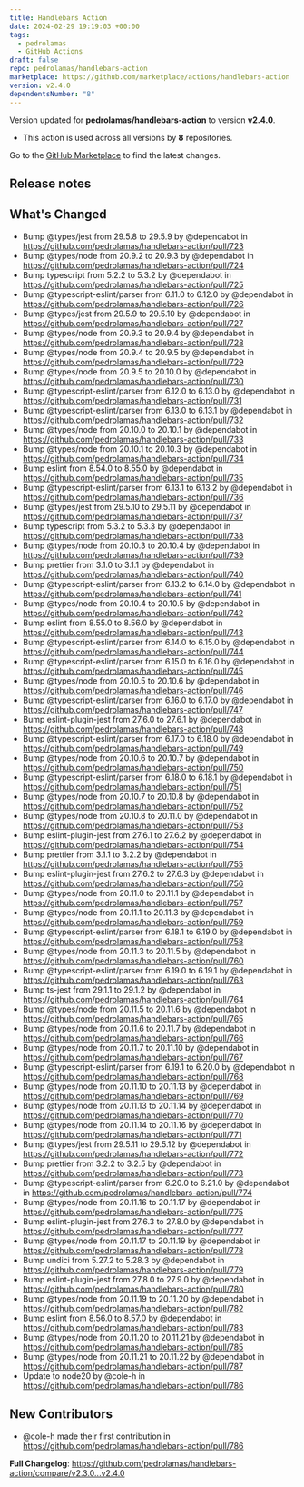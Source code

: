 ```yaml
---
title: Handlebars Action
date: 2024-02-29 19:19:03 +00:00
tags:
  - pedrolamas
  - GitHub Actions
draft: false
repo: pedrolamas/handlebars-action
marketplace: https://github.com/marketplace/actions/handlebars-action
version: v2.4.0
dependentsNumber: "8"
---
```



Version updated for **pedrolamas/handlebars-action** to version **v2.4.0**.
- This action is used across all versions by **8** repositories.

Go to the [GitHub Marketplace](https://github.com/marketplace/actions/handlebars-action) to find the latest changes.

## Release notes

## What's Changed
* Bump @types/jest from 29.5.8 to 29.5.9 by @dependabot in https://github.com/pedrolamas/handlebars-action/pull/723
* Bump @types/node from 20.9.2 to 20.9.3 by @dependabot in https://github.com/pedrolamas/handlebars-action/pull/724
* Bump typescript from 5.2.2 to 5.3.2 by @dependabot in https://github.com/pedrolamas/handlebars-action/pull/725
* Bump @typescript-eslint/parser from 6.11.0 to 6.12.0 by @dependabot in https://github.com/pedrolamas/handlebars-action/pull/726
* Bump @types/jest from 29.5.9 to 29.5.10 by @dependabot in https://github.com/pedrolamas/handlebars-action/pull/727
* Bump @types/node from 20.9.3 to 20.9.4 by @dependabot in https://github.com/pedrolamas/handlebars-action/pull/728
* Bump @types/node from 20.9.4 to 20.9.5 by @dependabot in https://github.com/pedrolamas/handlebars-action/pull/729
* Bump @types/node from 20.9.5 to 20.10.0 by @dependabot in https://github.com/pedrolamas/handlebars-action/pull/730
* Bump @typescript-eslint/parser from 6.12.0 to 6.13.0 by @dependabot in https://github.com/pedrolamas/handlebars-action/pull/731
* Bump @typescript-eslint/parser from 6.13.0 to 6.13.1 by @dependabot in https://github.com/pedrolamas/handlebars-action/pull/732
* Bump @types/node from 20.10.0 to 20.10.1 by @dependabot in https://github.com/pedrolamas/handlebars-action/pull/733
* Bump @types/node from 20.10.1 to 20.10.3 by @dependabot in https://github.com/pedrolamas/handlebars-action/pull/734
* Bump eslint from 8.54.0 to 8.55.0 by @dependabot in https://github.com/pedrolamas/handlebars-action/pull/735
* Bump @typescript-eslint/parser from 6.13.1 to 6.13.2 by @dependabot in https://github.com/pedrolamas/handlebars-action/pull/736
* Bump @types/jest from 29.5.10 to 29.5.11 by @dependabot in https://github.com/pedrolamas/handlebars-action/pull/737
* Bump typescript from 5.3.2 to 5.3.3 by @dependabot in https://github.com/pedrolamas/handlebars-action/pull/738
* Bump @types/node from 20.10.3 to 20.10.4 by @dependabot in https://github.com/pedrolamas/handlebars-action/pull/739
* Bump prettier from 3.1.0 to 3.1.1 by @dependabot in https://github.com/pedrolamas/handlebars-action/pull/740
* Bump @typescript-eslint/parser from 6.13.2 to 6.14.0 by @dependabot in https://github.com/pedrolamas/handlebars-action/pull/741
* Bump @types/node from 20.10.4 to 20.10.5 by @dependabot in https://github.com/pedrolamas/handlebars-action/pull/742
* Bump eslint from 8.55.0 to 8.56.0 by @dependabot in https://github.com/pedrolamas/handlebars-action/pull/743
* Bump @typescript-eslint/parser from 6.14.0 to 6.15.0 by @dependabot in https://github.com/pedrolamas/handlebars-action/pull/744
* Bump @typescript-eslint/parser from 6.15.0 to 6.16.0 by @dependabot in https://github.com/pedrolamas/handlebars-action/pull/745
* Bump @types/node from 20.10.5 to 20.10.6 by @dependabot in https://github.com/pedrolamas/handlebars-action/pull/746
* Bump @typescript-eslint/parser from 6.16.0 to 6.17.0 by @dependabot in https://github.com/pedrolamas/handlebars-action/pull/747
* Bump eslint-plugin-jest from 27.6.0 to 27.6.1 by @dependabot in https://github.com/pedrolamas/handlebars-action/pull/748
* Bump @typescript-eslint/parser from 6.17.0 to 6.18.0 by @dependabot in https://github.com/pedrolamas/handlebars-action/pull/749
* Bump @types/node from 20.10.6 to 20.10.7 by @dependabot in https://github.com/pedrolamas/handlebars-action/pull/750
* Bump @typescript-eslint/parser from 6.18.0 to 6.18.1 by @dependabot in https://github.com/pedrolamas/handlebars-action/pull/751
* Bump @types/node from 20.10.7 to 20.10.8 by @dependabot in https://github.com/pedrolamas/handlebars-action/pull/752
* Bump @types/node from 20.10.8 to 20.11.0 by @dependabot in https://github.com/pedrolamas/handlebars-action/pull/753
* Bump eslint-plugin-jest from 27.6.1 to 27.6.2 by @dependabot in https://github.com/pedrolamas/handlebars-action/pull/754
* Bump prettier from 3.1.1 to 3.2.2 by @dependabot in https://github.com/pedrolamas/handlebars-action/pull/755
* Bump eslint-plugin-jest from 27.6.2 to 27.6.3 by @dependabot in https://github.com/pedrolamas/handlebars-action/pull/756
* Bump @types/node from 20.11.0 to 20.11.1 by @dependabot in https://github.com/pedrolamas/handlebars-action/pull/757
* Bump @types/node from 20.11.1 to 20.11.3 by @dependabot in https://github.com/pedrolamas/handlebars-action/pull/759
* Bump @typescript-eslint/parser from 6.18.1 to 6.19.0 by @dependabot in https://github.com/pedrolamas/handlebars-action/pull/758
* Bump @types/node from 20.11.3 to 20.11.5 by @dependabot in https://github.com/pedrolamas/handlebars-action/pull/760
* Bump @typescript-eslint/parser from 6.19.0 to 6.19.1 by @dependabot in https://github.com/pedrolamas/handlebars-action/pull/763
* Bump ts-jest from 29.1.1 to 29.1.2 by @dependabot in https://github.com/pedrolamas/handlebars-action/pull/764
* Bump @types/node from 20.11.5 to 20.11.6 by @dependabot in https://github.com/pedrolamas/handlebars-action/pull/765
* Bump @types/node from 20.11.6 to 20.11.7 by @dependabot in https://github.com/pedrolamas/handlebars-action/pull/766
* Bump @types/node from 20.11.7 to 20.11.10 by @dependabot in https://github.com/pedrolamas/handlebars-action/pull/767
* Bump @typescript-eslint/parser from 6.19.1 to 6.20.0 by @dependabot in https://github.com/pedrolamas/handlebars-action/pull/768
* Bump @types/node from 20.11.10 to 20.11.13 by @dependabot in https://github.com/pedrolamas/handlebars-action/pull/769
* Bump @types/node from 20.11.13 to 20.11.14 by @dependabot in https://github.com/pedrolamas/handlebars-action/pull/770
* Bump @types/node from 20.11.14 to 20.11.16 by @dependabot in https://github.com/pedrolamas/handlebars-action/pull/771
* Bump @types/jest from 29.5.11 to 29.5.12 by @dependabot in https://github.com/pedrolamas/handlebars-action/pull/772
* Bump prettier from 3.2.2 to 3.2.5 by @dependabot in https://github.com/pedrolamas/handlebars-action/pull/773
* Bump @typescript-eslint/parser from 6.20.0 to 6.21.0 by @dependabot in https://github.com/pedrolamas/handlebars-action/pull/774
* Bump @types/node from 20.11.16 to 20.11.17 by @dependabot in https://github.com/pedrolamas/handlebars-action/pull/775
* Bump eslint-plugin-jest from 27.6.3 to 27.8.0 by @dependabot in https://github.com/pedrolamas/handlebars-action/pull/777
* Bump @types/node from 20.11.17 to 20.11.19 by @dependabot in https://github.com/pedrolamas/handlebars-action/pull/778
* Bump undici from 5.27.2 to 5.28.3 by @dependabot in https://github.com/pedrolamas/handlebars-action/pull/779
* Bump eslint-plugin-jest from 27.8.0 to 27.9.0 by @dependabot in https://github.com/pedrolamas/handlebars-action/pull/780
* Bump @types/node from 20.11.19 to 20.11.20 by @dependabot in https://github.com/pedrolamas/handlebars-action/pull/782
* Bump eslint from 8.56.0 to 8.57.0 by @dependabot in https://github.com/pedrolamas/handlebars-action/pull/783
* Bump @types/node from 20.11.20 to 20.11.21 by @dependabot in https://github.com/pedrolamas/handlebars-action/pull/785
* Bump @types/node from 20.11.21 to 20.11.22 by @dependabot in https://github.com/pedrolamas/handlebars-action/pull/787
* Update to node20 by @cole-h in https://github.com/pedrolamas/handlebars-action/pull/786

## New Contributors
* @cole-h made their first contribution in https://github.com/pedrolamas/handlebars-action/pull/786

**Full Changelog**: https://github.com/pedrolamas/handlebars-action/compare/v2.3.0...v2.4.0
